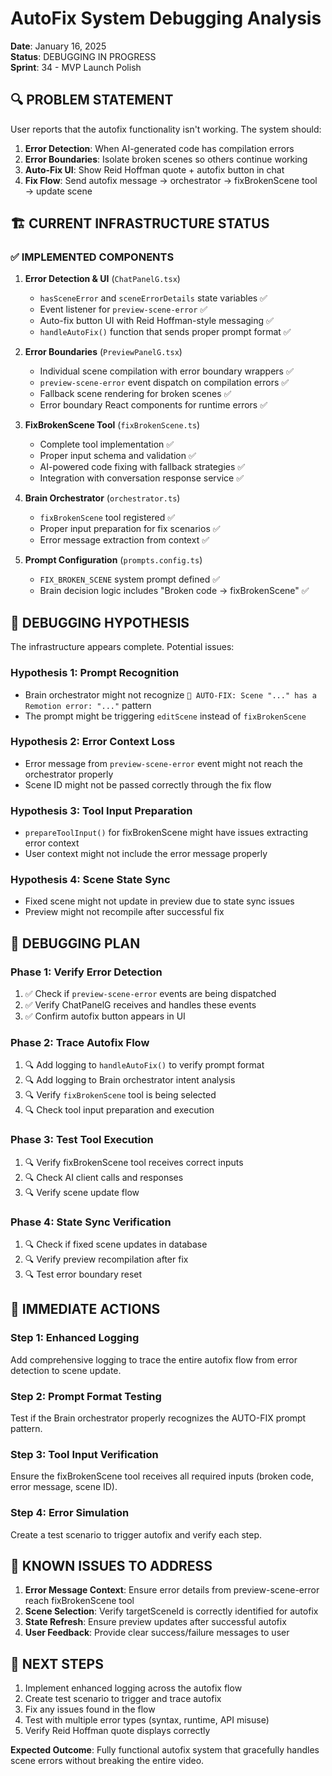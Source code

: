 # AutoFix System Debugging Analysis

**Date**: January 16, 2025  
**Status**: DEBUGGING IN PROGRESS  
**Sprint**: 34 - MVP Launch Polish

## 🔍 PROBLEM STATEMENT

User reports that the autofix functionality isn't working. The system should:

1. **Error Detection**: When AI-generated code has compilation errors
2. **Error Boundaries**: Isolate broken scenes so others continue working
3. **Auto-Fix UI**: Show Reid Hoffman quote + autofix button in chat
4. **Fix Flow**: Send autofix message → orchestrator → fixBrokenScene tool → update scene

## 🏗️ CURRENT INFRASTRUCTURE STATUS

### ✅ **IMPLEMENTED COMPONENTS**

1. **Error Detection & UI** (`ChatPanelG.tsx`)
   - `hasSceneError` and `sceneErrorDetails` state variables ✅
   - Event listener for `preview-scene-error` ✅
   - Auto-fix button UI with Reid Hoffman-style messaging ✅
   - `handleAutoFix()` function that sends proper prompt format ✅

2. **Error Boundaries** (`PreviewPanelG.tsx`)
   - Individual scene compilation with error boundary wrappers ✅
   - `preview-scene-error` event dispatch on compilation errors ✅
   - Fallback scene rendering for broken scenes ✅
   - Error boundary React components for runtime errors ✅

3. **FixBrokenScene Tool** (`fixBrokenScene.ts`)
   - Complete tool implementation ✅
   - Proper input schema and validation ✅
   - AI-powered code fixing with fallback strategies ✅
   - Integration with conversation response service ✅

4. **Brain Orchestrator** (`orchestrator.ts`)
   - `fixBrokenScene` tool registered ✅
   - Proper input preparation for fix scenarios ✅
   - Error message extraction from context ✅

5. **Prompt Configuration** (`prompts.config.ts`)
   - `FIX_BROKEN_SCENE` system prompt defined ✅
   - Brain decision logic includes "Broken code → fixBrokenScene" ✅

## 🔧 DEBUGGING HYPOTHESIS

The infrastructure appears complete. Potential issues:

### **Hypothesis 1: Prompt Recognition**
- Brain orchestrator might not recognize `🔧 AUTO-FIX: Scene "..." has a Remotion error: "..."` pattern
- The prompt might be triggering `editScene` instead of `fixBrokenScene`

### **Hypothesis 2: Error Context Loss**
- Error message from `preview-scene-error` event might not reach the orchestrator properly
- Scene ID might not be passed correctly through the fix flow

### **Hypothesis 3: Tool Input Preparation**
- `prepareToolInput()` for fixBrokenScene might have issues extracting error context
- User context might not include the error message properly

### **Hypothesis 4: Scene State Sync**
- Fixed scene might not update in preview due to state sync issues
- Preview might not recompile after successful fix

## 🧪 DEBUGGING PLAN

### **Phase 1: Verify Error Detection**
1. ✅ Check if `preview-scene-error` events are being dispatched
2. ✅ Verify ChatPanelG receives and handles these events
3. ✅ Confirm autofix button appears in UI

### **Phase 2: Trace Autofix Flow**
1. 🔍 Add logging to `handleAutoFix()` to verify prompt format
2. 🔍 Add logging to Brain orchestrator intent analysis
3. 🔍 Verify `fixBrokenScene` tool is being selected
4. 🔍 Check tool input preparation and execution

### **Phase 3: Test Tool Execution**
1. 🔍 Verify fixBrokenScene tool receives correct inputs
2. 🔍 Check AI client calls and responses
3. 🔍 Verify scene update flow

### **Phase 4: State Sync Verification**
1. 🔍 Check if fixed scene updates in database
2. 🔍 Verify preview recompilation after fix
3. 🔍 Test error boundary reset

## 🎯 IMMEDIATE ACTIONS

### **Step 1: Enhanced Logging**
Add comprehensive logging to trace the entire autofix flow from error detection to scene update.

### **Step 2: Prompt Format Testing**
Test if the Brain orchestrator properly recognizes the AUTO-FIX prompt pattern.

### **Step 3: Tool Input Verification**
Ensure the fixBrokenScene tool receives all required inputs (broken code, error message, scene ID).

### **Step 4: Error Simulation**
Create a test scenario to trigger autofix and verify each step.

## 🚨 KNOWN ISSUES TO ADDRESS

1. **Error Message Context**: Ensure error details from preview-scene-error reach fixBrokenScene tool
2. **Scene Selection**: Verify targetSceneId is correctly identified for autofix
3. **State Refresh**: Ensure preview updates after successful autofix
4. **User Feedback**: Provide clear success/failure messages to user

## 📝 NEXT STEPS

1. Implement enhanced logging across the autofix flow
2. Create test scenario to trigger and trace autofix
3. Fix any issues found in the flow
4. Test with multiple error types (syntax, runtime, API misuse)
5. Verify Reid Hoffman quote displays correctly

**Expected Outcome**: Fully functional autofix system that gracefully handles scene errors without breaking the entire video. 
